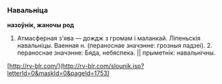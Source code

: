### Навальніца
**назоўнік, жаночы род**

1. Атмасферная з'ява — дождж з громам і маланкай. Ліпеньскія навальніцы. Ваенная н. (пераноснае значэнне: грозныя падзеі). 2. пераноснае значэнне: Бяда, небяспека. || прыметнік: навальнічны.

<a rel="author">[http://rv-blr.com/](http://rv-blr.com/slounik.jsp?letterId=0&maskId=0&pageId=1753)</a>
